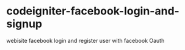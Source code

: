 # codeigniter-facebook-login-and-signup
webisite facebook login and register user with facebook Oauth 
